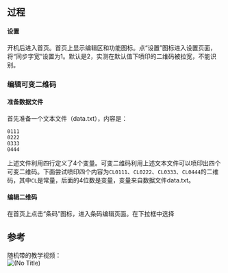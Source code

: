 
## 过程

#### 设置
开机后进入首页。首页上显示编辑区和功能图标。点“设置”图标进入设置页面，将“同步字宽”设置为1。默认是2，实测在默认值下喷印的二维码被拉宽，不能识别。

### 编辑可变二维码

#### 准备数据文件
首先准备一个文本文件（data.txt），内容是：  
```
0111
0222
0333
0444
```
上述文件利用四行定义了4个变量。可变二维码利用上述文本文件可以喷印出四个可变二维码。下面尝试喷印四个内容为`CL0111`、`CL0222`、`CL0333`、`CL0444`的二维码，其中`CL`是常量，后面的4位数是变量，变量来自数据文件data.txt。

#### 编辑二维码
在首页上点击“条码”图标，进入条码编辑页面。在下拉框中选择


## 参考
随机带的教学视频：  
![(No Title)](https://github.com/wbwangk/wbwangk.github.io/raw/master/Docs/touchtwo/IMG_20180719_164319.jpg)  
